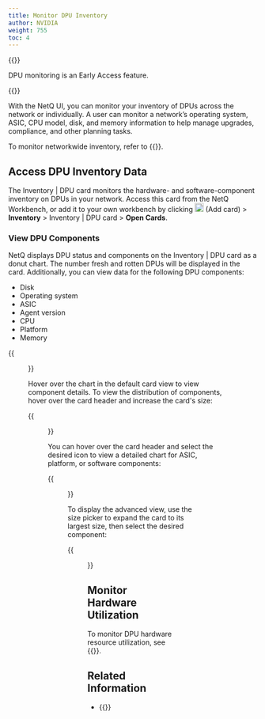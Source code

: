 ```yaml
---
title: Monitor DPU Inventory
author: NVIDIA
weight: 755
toc: 4
---
```


{{<notice note>}}

DPU monitoring is an Early Access feature. 

{{</notice>}}

With the NetQ UI, you can monitor your inventory of DPUs across the network or individually. A user can monitor a network’s operating system, ASIC, CPU model, disk, and memory information to help manage upgrades, compliance, and other planning tasks.


To monitor networkwide inventory, refer to {{<link title="Monitor Networkwide Inventory">}}.

## Access DPU Inventory Data

The Inventory | DPU card monitors the hardware- and software-component inventory on DPUs in your network. Access this card from the NetQ Workbench, or add it to your own workbench by clicking <img src="https://icons.cumulusnetworks.com/44-Entertainment-Events-Hobbies/02-Card-Games/card-game-diamond.svg" height="18" width="18"/> (Add card) > **Inventory**  > Inventory | DPU card > **Open Cards**.

### View DPU Components

NetQ displays DPU status and components on the Inventory | DPU card as a donut chart. The number fresh and rotten DPUs will be displayed in the card. Additionally, you can view data for the following DPU components:

- Disk
- Operating system
- ASIC
- Agent version
- CPU
- Platform
- Memory

{{<figure src="/images/netq/dpu-inventory-platform-l2-42.png" width="200">}}

Hover over the chart in the default card view to view component details. To view the distribution of components, hover over the card header and increase the card's size:

{{<figure src="/images/netq/dpu-inventory-l3-42.png" width="600">}}

You can hover over the card header and select the desired icon to view a detailed chart for ASIC, platform, or software components:

{{<figure src="/images/netq/dpu-inventory-l3-icons-42.png" width="600">}}

To display the advanced view, use the size picker to expand the card to its largest size, then select the desired component:

{{<figure src="/images/netq/dpu-inventory-l4-42.png" width="1000">}}

## Monitor Hardware Utilization

To monitor DPU hardware resource utilization, see {{<link title="Monitor DPUs">}}.

## Related Information

- {{<exlink url="https://docs.nvidia.com/doca/sdk/doca-telemetry-service/index.html" text="DOCA Telemetry Service on NVIDIA BlueField DPUs">}}